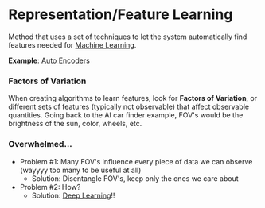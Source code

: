# Representation/Feature Learning
Method that uses a set of techniques to let the system automatically find features needed for [Machine Learning](Machine%20Learning.md).

**Example**: [Auto Encoders](Auto%20Encoders.md)

### Factors of Variation
When creating algorithms to learn features, look for **Factors of Variation**, or different sets of features (typically not observable) that affect observable quantities. Going back to the AI car finder example, FOV's would be the brightness of the sun, color, wheels, etc.
### Overwhelmed...
- Problem #1: Many FOV's influence every piece of data we can observe (wayyyy too many to be useful at all)
	- Solution: Disentangle FOV's, keep only the ones we care about
- Problem #2: How?
	- Solution: [Deep Learning](Deep%20Learning.md)!!